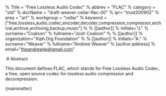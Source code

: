 % Title = "Free Lossless Audio Codec"
% abbrev = "FLAC"
% category = "std"
% docName = "draft-weaver-cellar-flac-00"
% ipr= "trust200902"
% area = "art"
% workgroup = "cellar"
% keyword = ["free,lossless,audio,codec,encoder,decoder,compression,compressor,archival,archive,archiving,backup,music"]
%
% [[author]]
% initials="J."
% surname="Coalson"
% fullname="Josh Coalson"
%
% [[author]]
% organization="Xiph.Org Foundation"
%
% [[author]]
% initials="A."
% surname="Weaver"
% fullname="Andrew Weaver"
% [author.address]
% email="theandrewjw@gmail.com"

.# Abstract

This document defines FLAC, which stands for Free Lossless Audio Codec, a free, open source codec for lossless audio compression and decompression.

{mainmatter}
